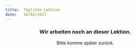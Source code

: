 ```yaml
---
title:  Tägliche Lektion
date:   10/02/2017
---
```


### <center>Wir arbeiten noch an dieser Lektion.</center>
<center>Bitte komme später zurück.</center>